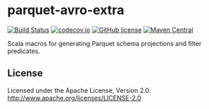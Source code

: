 parquet-avro-extra
======

[![Build Status](https://travis-ci.org/nevillelyh/parquet-avro-extra.svg?branch=master)](https://travis-ci.org/nevillelyh/parquet-avro-extra)
[![codecov.io](https://codecov.io/github/nevillelyh/parquet-avro-extra/coverage.svg?branch=master)](https://codecov.io/github/nevillelyh/parquet-avro-extra?branch=master)
[![GitHub license](https://img.shields.io/badge/Licence-Apache%202.0-blue.svg)](./LICENSE)
[![Maven Central](https://img.shields.io/maven-central/v/me.lyh/parquet-avro-extra_2.11.svg)](https://maven-badges.herokuapp.com/maven-central/me.lyh/parquet-avro-extra_2.11)

Scala macros for generating Parquet schema projections and filter predicates.

## License

Licensed under the Apache License, Version 2.0: http://www.apache.org/licenses/LICENSE-2.0
